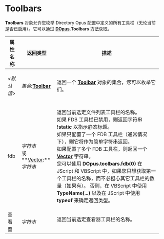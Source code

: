 # Toolbars

**Toolbars** 对象允许您枚举 Directory Opus 配置中定义的所有工具栏（无论当前是否已启用）。它可以通过 **[DOpus](dopus.zh.md).Toolbars** 方法获取。

<table>
<thead><tr><th>
属性名称</th><th>
返回类型</th><th>
描述
</th></tr></thead><tbody><tr><td>

*\<默认值\>*</td><td>

*集合:***[Toolbar](toolbar.zh.md)**</td><td>

返回一个 **[Toolbar](toolbar.zh.md)** 对象的集合，您可以枚举它们。
</td></tr><tr><td>
fdb</td><td>

*字符串*  
或  
**[Vector](vector.zh.md):***字符串*</td><td>

返回当前选定文件列表工具栏的名称。  
如果 FDB 工具栏已禁用，则返回字符串 **!static** 以指示静态标题。  
如果只配置了一个 FDB 工具栏（通常情况下），则它将作为简单字符串返回。  
如果配置了多个 FDB 工具栏，则返回一个 **[Vector](vector.zh.md)** 字符串。  
您可以使用 **DOpus.toolbars.fdb(0)** 在 JScript 和 VBScript 中，如果您只想获取第一个工具栏的名称，而不必担心其它工具栏的数量（如果有）。 否则，在 VBScript 中使用 **TypeName(...)** 以及在 JScript 中使用 **typeof** 来确定返回类型。
</td></tr><tr><td>
查看器</td><td>

*字符串*</td><td>
返回当前选定查看器工具栏的名称。
</td></tr></tbody>
</table>